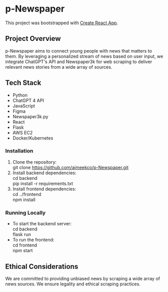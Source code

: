 # p-Newspaper

This project was bootstrapped with [Create React App](https://github.com/facebook/create-react-app).

## Project Overview

p-Newspaper aims to connect young people with news that matters to them. By leveraging a personalized stream of news based on user input, we integrate ChatGPT's API and Newspaper3k for web scraping to deliver relevant news stories from a wide array of sources.

## Tech Stack

- Python
- ChatGPT 4 API
- JavaScript
- Figma
- Newspaper3k.py
- React
- Flask
- AWS EC2
- Docker/Kubernetes

### Installation

1. Clone the repository:  
   git clone https://github.com/aimeekco/p-Newspaper.git
2. Install backend dependencies:  
   cd backend  
   pip install -r requirements.txt
3. Install frontend dependencies:  
   cd ../frontend  
   npm install


### Running Locally

- To start the backend server:  
  cd backend  
  flask run
- To run the frontend:  
  cd frontend  
  npm start

## Ethical Considerations

We are committed to providing unbiased news by scraping a wide array of news sources. We ensure legality and ethical scraping practices.

